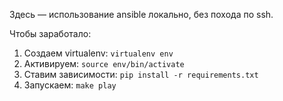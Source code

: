 Здесь — использование ansible локально, без похода по ssh.

Чтобы заработало:
1. Создаем virtualenv: `virtualenv env`
2. Активируем: `source env/bin/activate`
3. Ставим зависимости: `pip install -r requirements.txt`
4. Запускаем: `make play`